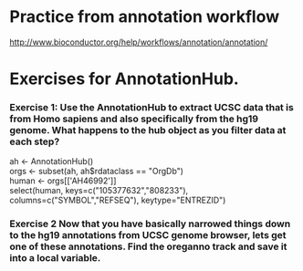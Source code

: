 # Practice from annotation workflow 

http://www.bioconductor.org/help/workflows/annotation/annotation/

# Exercises for AnnotationHub.

### Exercise 1: Use the AnnotationHub to extract UCSC data that is from Homo sapiens and also specifically from the hg19 genome. What happens to the hub object as you filter data at each step?
ah <- AnnotationHub()  
orgs <- subset(ah, ah$rdataclass == "OrgDb")  
human <- orgs[['AH46992']]  
select(human, keys=c("105377632","808233"), columns=c("SYMBOL","REFSEQ"), keytype="ENTREZID")


### Exercise 2 Now that you have basically narrowed things down to the hg19 annotations from UCSC genome browser, lets get one of these annotations. Find the oreganno track and save it into a local variable.

